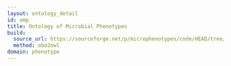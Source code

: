 ```yaml
---
layout: ontology_detail
id: omp
title: Ontology of Microbial Phenotypes
build:
  source_url: https://sourceforge.net/p/microphenotypes/code/HEAD/tree/trunk/omp-edit.obo?format=raw
  method: obo2owl
domain: phenotype
---
```


